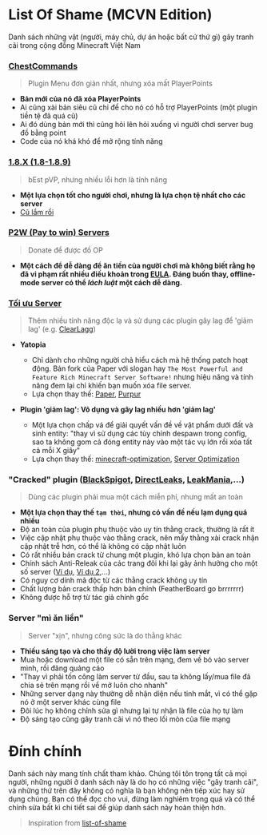# List Of Shame (MCVN Edition)
Danh sách những vật (người, máy chủ, dự án hoặc bất cứ thứ gì) gây tranh cãi trong cộng đồng Minecraft Việt Nam

### [ChestCommands](https://dev.bukkit.org/projects/chest-commands)
> Plugin Menu đơn giản nhất, nhưng xóa mất PlayerPoints

* **Bản mới của nó đã xóa PlayerPoints**
* Ai cũng xài bản siêu cũ chỉ để cho nó có hỗ trợ PlayerPoints (một plugin tiền tệ đã quá cũ)
* Ai đó dùng bản mới thì cũng hỏi lên hỏi xuống vì người chơi server bug đồ bằng point
* Code của nó khá khó để mở rộng tính năng

### [1.8.X (1.8-1.8.9)](https://minecraft.fandom.com/wiki/Java_Edition_1.8)
> bEst pVP, nhưng nhiều lỗi hơn là tính năng

* **Một lựa chọn tốt cho người chơi, nhưng là lựa chọn tệ nhất cho các server**
* [Cũ lắm rồi](https://howoldisminecraft188.today/)

### [P2W (Pay to win) Servers](https://minecraft-mp.com/country/vietnam/)
> Donate để được đồ OP

* **Một cách để dễ dàng để ăn tiền của người chơi mà không biết rằng họ đã vi phạm rất nhiều điều khoản trong [EULA](https://account.mojang.com/documents/minecraft_eula). Đáng buồn thay, offline-mode server có thể *lách luật* một cách dễ dàng.**

### [Tối ưu Server](https://minecraftvn.net/tut-tps.t32218/)
> Thêm nhiều tính năng độc lạ và sử dụng các plugin gây lag để 'giảm lag' (e.g. [ClearLagg](https://dev.bukkit.org/projects/clearlagg))

* **Yatopia**
  * Chỉ dành cho những người chả hiểu cách mà hệ thống patch hoạt động. Bản fork của Paper với slogan hay `The Most Powerful and Feature Rich Minecraft Server Software!` nhưng hiệu năng và tính năng đem lại chỉ khiến bạn muốn xóa file server.
  * Lựa chọn thay thế: [Paper](https://papermc.io/), [Purpur](https://purpur.pl3x.net/)

* **Plugin 'giảm lag': Vô dụng và gây lag nhiều hơn 'giảm lag'**
  * Một lựa chọn chấp vá để giải quyết vấn đề về vật phẩm dưới đất và sinh entity: "thay vì sử dụng các tùy chỉnh despawn trong config, sao ta không gom cả đóng entity này vào một tác vụ lớn rồi xóa tất cả mỗi X giây"
  * Lựa chọn thay thế: [minecraft-optimization](https://github.com/YouHaveTrouble/minecraft-optimization), [Server Optimization](https://www.spigotmc.org/threads/283181/)

### "Cracked" plugin ([BlackSpigot](https://blackspigot.com/), [DirectLeaks](https://directleaks.net/), [LeakMania](https://leakmania.co/),...)
> Dùng các plugin phải mua một cách miễn phí, nhưng mất an toàn

* **Một lựa chọn thay thế `tạm thời`, nhưng có vấn đề nếu lạm dụng quá nhiều**
* Độ an toàn của plugin phụ thuộc vào uy tín thằng crack, thường là rất ít
* Việc cập nhật phụ thuộc vào thằng crack, nên mấy thằng xài crack nhận cập nhật trễ hơn, có thể là không có cập nhật luôn
* Có rất nhiều bản crack từ chung một plugin, khó lựa chọn bản an toàn
* Chính sách Anti-Releak của các trang đôi khi lại gây ảnh hưởng cho một số server ([Ví dụ](https://minecraftvn.net/sao-e-e-mo-sv-thi-bi-the-nay-ai-bt-giup-e-vs-a.t30637/), [Ví dụ 2](https://minecraftvn.net/the-file-is-damaged-please-re-download-the-file-and-check-again.t30496/),...)
* Có nguy cơ dính mã độc từ các thằng crack không uy tín
* Chất lượng bản crack thấp hơn bản chính (FeatherBoard go brrrrrrr)
* Không được hỗ trợ từ tác giả chính gốc

### Server "mì ăn liền"
> Server "xịn", nhưng công sức là do thằng khác

* **Thiếu sáng tạo và cho thấy độ lười trong việc làm server**
* Mua hoặc download một file có sẵn trên mạng, đem về bỏ vào server mình, rồi đăng quảng cáo
* "Thay vì phải tốn công làm server từ đầu, sau ta không lấy/mua file đã chia sẻ trên mạng rồi về mở luôn cho nhanh"
* Những server dạng này thường dễ nhận diện nếu tinh mắt, vì có thể gặp nó ở một server khác cùng file
* Đôi lúc họ không chỉnh sửa gì nhưng lại tự nhận là file của họ tự làm
* Độ sáng tạo cũng gây tranh cãi vì nó theo lối mòn của file mạng

# Đính chính
Danh sách này mang tính chất tham khảo. Chúng tôi tôn trọng tất cả mọi người, những người ở danh sách này là do họ có những việc "gây tranh cãi", và những thứ trên đây không có nghĩa là bạn không nên tiếp xúc hay sử dụng chúng. Bạn có thể đọc cho vui, đừng làm nghiêm trọng quá và có thể chỉnh sửa bất kì chi tiết sai để giúp danh sách này hoàn thiện hơn.

> Inspiration from [list-of-shame](https://github.com/KennyTV/list-of-shame)
